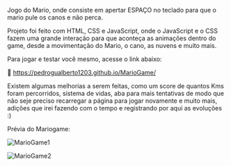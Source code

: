 Jogo do Mario, onde consiste em apertar ESPAÇO no teclado para que o mario pule os canos e não perca.

Projeto foi feito com HTML, CSS e JavaScript, onde o JavaScript e o CSS fazem uma grande interação para que aconteça as animações dentro do game, desde a movimentação do Mario, o cano, as nuvens e muito mais.

Para jogar e testar você mesmo, acesse o link abaixo:

🔗 https://pedrogualberto1203.github.io/MarioGame/

Existem algumas melhorias a serem feitas, como um score de quantos Kms foram percorridos, sistema de vidas, aba para mais tentativas de modo que não seje preciso recarregar a página para jogar novamente e muito mais, adições que irei fazendo com o tempo e registrando por aqui as evoluções :)

Prévia do Mariogame:

![MarioGame1](https://github.com/user-attachments/assets/d54c401c-30ab-4730-9ce7-dcb142305757)


![MarioGame2](https://github.com/user-attachments/assets/b01b00e3-3b6e-4963-96b7-f3e810e0e17d)
